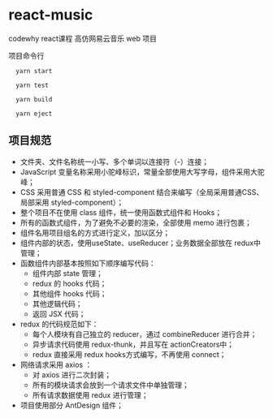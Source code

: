 # react-music

codewhy react课程 高仿网易云音乐 web 项目

项目命令行

```shell
  yarn start

  yarn test

  yarn build

  yarn eject
```

## 项目规范

- 文件夹、文件名称统一小写、多个单词以连接符（-）连接；
- JavaScript 变量名称采用小驼峰标识，常量全部使用大写字母，组件采用大驼峰；
- CSS 采用普通 CSS 和 styled-component 结合来编写（全局采用普通CSS、局部采用 styled-component）；
- 整个项目不在使用 class 组件，统一使用函数式组件和 Hooks；
- 所有的函数式组件，为了避免不必要的渲染，全部使用 memo 进行包裹；
- 组件名用项目组名的方式进行定义，加以区分；
- 组件内部的状态，使用useState、useReducer；业务数据全部放在 redux中管理；
- 函数组件内部基本按照如下顺序编写代码：
  - 组件内部 state 管理；
  - redux 的 hooks 代码；
  - 其他组件 hooks 代码；
  - 其他逻辑代码；
  - 返回 JSX 代码；
- redux 的代码规范如下：
  - 每个人模块有自己独立的 reducer，通过 combineReducer 进行合并；
  - 异步请求代码使用 redux-thunk，并且写在 actionCreators中；
  - redux 直接采用 redux hooks方式编写，不再使用 connect；
- 网络请求采用 axios ：
  - 对 axios 进行二次封装；
  - 所有的模块请求会放到一个请求文件中单独管理；
  - 所有请求数据使用 redux 进行管理；
- 项目使用部分 AntDesign 组件；
